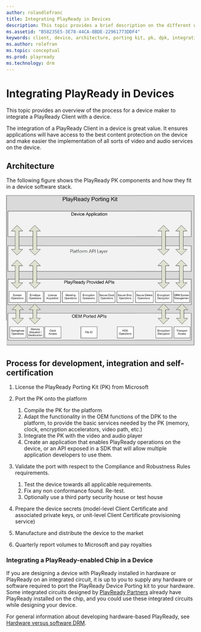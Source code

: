 ```yaml
---
author: rolandlefranc
title: Integrating PlayReady in Devices
description: This topic provides a brief description on the different ways to implement a DRM Client in a device and how to develop applications using DRM.
ms.assetid: "B58235E5-3E78-44CA-8BDE-22961773DDF4"
keywords: client, device, architecture, porting kit, pk, dpk, integration, embedded
ms.author: rolefran
ms.topic: conceptual
ms.prod: playready
ms.technology: drm
---
```



# Integrating PlayReady in Devices

This topic provides an overview of the process for a device maker to integrate a PlayReady Client with a device.

The integration of a PlayReady Client in a device is great value. It ensures applications will have access to the best content protection on the device and make easier the implementation of all sorts of video and audio services on the device.


## Architecture


The following figure shows the PlayReady PK components and how they fit in a device software stack.

![Porting Kit Architecture](../images/pk_in_device.png)


## Process for development, integration and self-certification

1. License the PlayReady Porting Kit (PK) from Microsoft

2. Port the PK onto the platform

    1. Compile the PK for the platform
    2. Adapt the functionality in the OEM functions of the DPK to the platform, to provide the basic services needed by the PK (memory, clock, encryption accelerators, video path, etc.)
    3. Integrate the PK with the video and audio player
    4. Create an application that enables PlayReady operations on the device, or an API exposed in a SDK that will allow multiple application developers to use them.

3. Validate the port with respect to the Compliance and Robustness Rules requirements.

    1. Test the device towards all applicable requirements.
    2. Fix any non conformance found. Re-test.
    3. Optionally use a third party security house or test house

4. Prepare the device secrets (model-level Client Certificate and associated private keys, or unit-level Client Certificate provisioning service)

5. Manufacture and distribute the device to the market

6. Quarterly report volumes to Microsoft and pay royalties


### Integrating a PlayReady-enabled Chip in a Device

If you are designing a device with PlayReady installed in hardware or PlayReady on an integrated circuit, it is up to you to supply any hardware or software required to port the PlayReady Device Porting kit to your hardware. Some integrated circuits designed by [PlayReady Partners](https://www.microsoft.com/playready/partners/) already have PlayReady installed on the chip, and you could use these integrated circuits while designing your device.

For general information about developing hardware-based PlayReady, see [Hardware versus software DRM](security-level.md#hardwarevssoftware).
